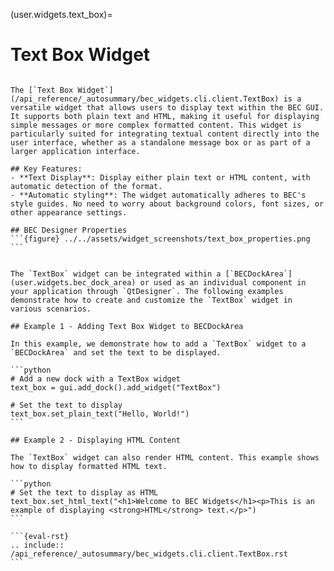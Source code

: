 (user.widgets.text_box)=

# Text Box Widget

````{tab} Overview

The [`Text Box Widget`](/api_reference/_autosummary/bec_widgets.cli.client.TextBox) is a versatile widget that allows users to display text within the BEC GUI. It supports both plain text and HTML, making it useful for displaying simple messages or more complex formatted content. This widget is particularly suited for integrating textual content directly into the user interface, whether as a standalone message box or as part of a larger application interface.

## Key Features:
- **Text Display**: Display either plain text or HTML content, with automatic detection of the format.
- **Automatic styling**: The widget automatically adheres to BEC's style guides. No need to worry about background colors, font sizes, or other appearance settings.

## BEC Designer Properties
```{figure} ../../assets/widget_screenshots/text_box_properties.png
```

````

````{tab} Examples - CLI

The `TextBox` widget can be integrated within a [`BECDockArea`](user.widgets.bec_dock_area) or used as an individual component in your application through `QtDesigner`. The following examples demonstrate how to create and customize the `TextBox` widget in various scenarios.

## Example 1 - Adding Text Box Widget to BECDockArea

In this example, we demonstrate how to add a `TextBox` widget to a `BECDockArea` and set the text to be displayed.

```python
# Add a new dock with a TextBox widget
text_box = gui.add_dock().add_widget("TextBox")

# Set the text to display
text_box.set_plain_text("Hello, World!")
```

## Example 2 - Displaying HTML Content

The `TextBox` widget can also render HTML content. This example shows how to display formatted HTML text.

```python
# Set the text to display as HTML
text_box.set_html_text("<h1>Welcome to BEC Widgets</h1><p>This is an example of displaying <strong>HTML</strong> text.</p>")
```

````

````{tab} API
```{eval-rst} 
.. include:: /api_reference/_autosummary/bec_widgets.cli.client.TextBox.rst
```
````









